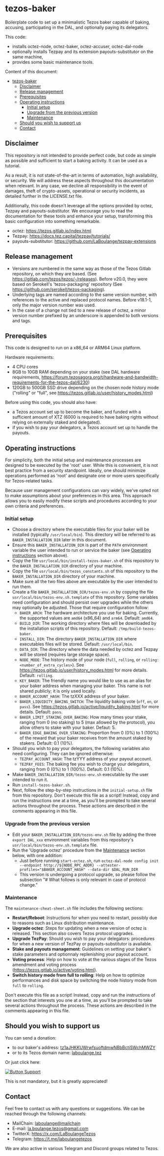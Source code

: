 # tezos-baker
Boilerplate code to set up a minimalistic Tezos baker capable of baking, accusing, participating in the DAL, and optionally paying its delegators.

This code:
- installs octez-node, octez-baker, octez-accuser, octez-dal-node
- optionally installs Tezpay and its extension payouts-substitutor on the same machine,
- provides some basic maintenance tools.

Content of this document:
- [tezos-baker](#tezos-baker)
  * [Disclaimer](#disclaimer)
  * [Release management](#release-management)
  * [Prerequisites](#prerequisites)
  * [Operating instructions](#operating-instructions)
    + [Initial setup](#initial-setup)
    + [Upgrade from the previous version](#upgrade-from-the-previous-version)
    + [Maintenance](#maintenance)
  * [Should you wish to support us](#should-you-wish-to-support-us)
  * [Contact](#contact)


## Disclaimer

This repository is not intended to provide perfect code, but code as simple as possible and sufficient to start a baking activity. It can be used as a tutorial.

As a result, it is not state-of-the-art in terms of automation, high availability, or security. We will address these aspects throughout this documentation when relevant. In any case, we decline all responsibility in the event of damages, theft of crypto-assets, operational or security incidents, as detailed further in the LICENSE.txt file.

Additionally, this code doesn't leverage all the options provided by octez, Tezpay and payouts-substitutor. We encourage you to read the documentation for these tools and enhance your setup, transforming this basic configuration into something remarkable.
- octez: https://tezos.gitlab.io/index.html
- Tezpay: https://docs.tez.capital/tezpay/tutorials/ 
- payouts-substitutor: https://github.com/LaBoulange/tezpay-extensions


## Release management

- Versions are numbered in the same way as those of the Tezos Gitlab repository, on which they are based. (See https://gitlab.com/tezos/tezos/-/releases). Before v20.0, they were based on Serokell's 'tezos-packaging' repository (See https://github.com/serokell/tezos-packaging).
- Underlying tags are named according to the same version number, with references to the active and replaced protocol names. Before v18.1-1, only the major version number was used.
- In the case of a change not tied to a new release of octez, a minor version number prefixed by an underscore is appended to both versions and tags.


## Prerequisites

This code is designed to run on a x86_64 or ARM64 Linux platform.

Hardware requirements:
- 4 CPU cores
- 8GB to 10GB RAM depending on your stake (see DAL hardware requirements, https://forum.tezosagora.org/t/hardware-and-bandwidth-requirements-for-the-tezos-dal/6230)
- 120GB to 500GB SSD drive depending on the chosen node history mode ("rolling" or "full", see https://tezos.gitlab.io/user/history_modes.html)

Before using this code, you should also have:
- a Tezos account set up to become the baker, and funded with a sufficient amount of XTZ (6000 is required to have baking rights without relying on externally staked and delegated).
- if you wish to pay your delegators, a Tezos account set up to handle the payouts.


## Operating instructions

For simplicity, both the initial setup and maintenance processes are designed to be executed by the 'root' user. While this is convenient, it is not best practice from a security standpoint. Ideally, one should minimize operations performed as 'root' and designate one or more users specifically for Tezos-related tasks. 

Because user management configurations can vary widely, we've opted not to make assumptions about your preferences in this area. This approach allows you to easily modify these scripts and procedures according to your own criteria and preferences.


### Initial setup

- Choose a directory where the executable files for your baker will be installed (typically `/usr/local/bin`). This directory will be referred to as `BAKER_INSTALLATION_DIR` later in this document.
- Ensure this `BAKER_INSTALLATION_DIR` is part of the `PATH` environment variable the user intended to run or service the baker (see [Operating instructions](#operating-instructions) section above).
- Copy the file `usr/local/bin/install-tezos-baker.sh` of this repository to the `BAKER_INSTALLATION_DIR` directory of your machine.
- Copy the file `usr/local/bin/tezos_constants.sh` of this repository to the `BAKER_INSTALLATION_DIR` directory of your machine.
- Make sure all the two files above are executable by the user intended to run them.
- Create a file `BAKER_INSTALLATION_DIR/tezos-env.sh` by copying the file `usr/local/bin/tezos-env.sh.template` of this repository. Some variables need configuration and should persist over upgrades while the others may optionally be adjusted. Those that require configuration follow:
    - `BAKER_ARCH`: The hardware architecture you use for baking. Currently, the supported values are `amd64` (x86_64) and `arm64`. Default: `amd64`.
    - `BUILD_DIR`: The working directory where files will be downloaded by the installation scripts of this repository. Default: `/tmp/build-tezos-baker`.
    - `INSTALL_DIR`: The directory `BAKER_INSTALLATION_DIR` where executables files will be stored. Default: `/usr/local/bin`.
    - `DATA_DIR`: The directory where the data needed by octez and Tezpay will be stored (requires large storage space).
    - `NODE_MODE`: The history mode of your node (`full`, `rolling`, or `rolling:<number_of_extra_cycles>`). See https://tezos.gitlab.io/user/history_modes.html for more details. Default: `rolling`.
    - `KEY_BAKER`: The friendly name you would like to use as an alias for your baker address when managing your baker. This name is not shared publicly; it is only used locally.
    - `BAKER_ACCOUNT_HASH`: The tzXXX address of your baker.
    - `BAKER_LIQUIDITY_BAKING_SWITCH`: The liquidity baking vote (`off`, `on`, or `pass`). See https://tezos.gitlab.io/active/liquidity_baking.html for more details. Default: `pass`.
    - `BAKER_LIMIT_STAKING_OVER_BAKING`: How many times your stake, ranging from 0 (no staking) to 5 (max allowed by the protocol), you allow others to stake with your baker. Defaut: 5.
    - `BAKER_EDGE_BAKING_OVER_STAKING`: Proportion from 0 (0%) to 1 (100%) of the reward that your baker receives from the amount staked by stakers. Default: 0.1 (10%).
- Should you wish to pay your delegators, the following variables also need configuring. They can be ignored otherwise:
    - `TEZPAY_ACCOUNT_HASH`: The tzYYY address of your payout account.
    - `TEZPAY_FEES`: The baking fee you wish to charge your delegators, ranging from 0 (0%) to 1 (100%). Default: 0.1 (10%).
- Make `BAKER_INSTALLATION_DIR/tezos-env.sh` executable by the user intended to run it.
- Run `install-tezos-baker.sh`.
- Next, follow the step-by-step instructions in the `initial-setup.sh` file from this repository. Don't execute this file as a script! Instead, copy and run the instructions one at a time, as you'll be prompted to take several actions throughout the process. These actions are described in the comments appearing in this file.


### Upgrade from the previous version

- Edit your `BAKER_INSTALLATION_DIR/tezos-env.sh` file by adding the three `export DAL_xxx` environment variables from this repository's `usr/local/bin/tezos-env.sh.template` file.
- Run the 'Upgrade octez' procedure from the [Maintenance](#maintenance) section below, with one addition:
  - Just before running `start-octez.sh`, run `octez-dal-node config init --endpoint http://${NODE_RPC_ADDR} --attester-profiles="$BAKER_ACCOUNT_HASH" --data-dir $DAL_RUN_DIR`
  - This version is undergoing a protocol upgrade, so please follow the subsection "# What follows is only relevant in case of protocol change."

### Maintenance

The `maintenance-cheat-sheet.sh` file includes the following sections:
- **Restart/Reboot**: Instructions for when you need to restart, possibly due to reasons such as Linux distribution maintenance.
- **Upgrade octez**: Steps for updating when a new version of octez is released. This section also covers Tezos protocol upgrades.
- **Upgrade TezPay**: Should you wish to pay your delegators: procedures for when a new version of TezPay or payouts-substitutor is available.
- **Stake and payouts management**: Guidelines on setting your baker's stake parameters and optionnaly replenishing your payout account.
- **Voting process**: Help on how to vote at the various stages of the Tezos amendment and voting process (https://tezos.gitlab.io/active/voting.html).
- **Switch history mode from full to rolling**: Help on how to optimize performances and disk space by switching the node history mode from `full` to `rolling`.

Don't execute this file as a script! Instead, copy and run the instructions of the section that interests you one at a time, as you'll be prompted to take several actions throughout the process. These actions are described in the comments appearing in this file.


## Should you wish to support us

You can send a donation:
- to our baker's address: [tz1aJHKKUWrwfsuoftdmwNBbBctjSWchMWZY](https://tzkt.io/tz1aJHKKUWrwfsuoftdmwNBbBctjSWchMWZY/schedule)
- or to its Tezos domain name: [laboulange.tez](https://tzkt.io/laboulange.tez/schedule)

Or just click here: 

[![Button Support]][Link Support] 

This is not mandatory, but it is greatly appreciated!

[Button Support]: https://img.shields.io/badge/Support_La_Boulange!_(5_XTZ)-007bff?style=for-the-badge
[Link Support]: https://tezos-share.stroep.nl/?id=tfLn0 'Support La Boulange (5 XTZ)'

## Contact

Feel free to contact us with any questions or suggestions. We can be reached through the following channels:
- MailChain: [laboulange@mailchain](https://app.mailchain.com/)
- E-mail: la.boulange.tezos@gmail.com
- TwitterX: https://x.com/LaBoulangeTezos
- Telegram: https://t.me/laboulangetezos

We are also active in various Telegram and Discord groups related to Tezos.
